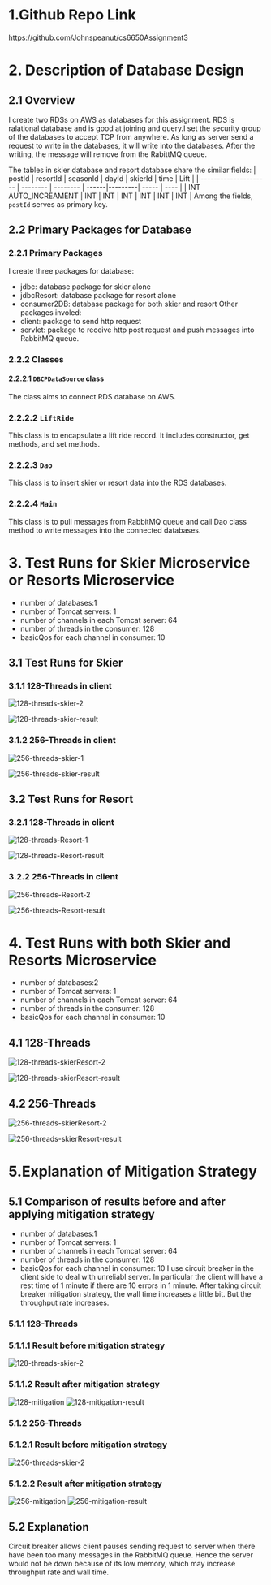 # 1.Github Repo Link

https://github.com/Johnspeanut/cs6650Assignment3

# 2. Description of Database Design

## 2.1 Overview

I create two RDSs on AWS as databases for this assignment. RDS is ralational database and is good at joining and query.I set the security group of the databases to accept TCP from anywhere. As long as server send a request to write in the databases, it will write into the databases. After the writing, the message will remove from the RabittMQ queue.

The tables in skier database and resort database share the similar fields:
|         postId        | resortId | seasonId | dayId | skierId | time  | Lift |
| --------------------- | -------- | -------- | ------|---------| ----- | ---- |
| INT AUTO_INCREAMENT   |   INT    |    INT   |  INT  |    INT  |  INT  |  INT |
Among the fields, `postId` serves as primary key.

## 2.2 Primary Packages for Database
### 2.2.1 Primary Packages
I create three packages for database:
*   jdbc: database package for skier alone
*   jdbcResort: database package for resort alone
*   consumer2DB: database package for both skier and resort
Other packages involed:
*   client: package to send http request
*   servlet: package to receive http post request and push messages into RabbitMQ queue.

### 2.2.2 Classes
#### 2.2.2.1 `DBCPDataSource` class
The class aims to connect RDS database on AWS.

### 2.2.2.2 `LiftRide`
This class is to encapsulate a lift ride record. It includes constructor, get methods, and set methods.

### 2.2.2.3 `Dao`
This class is to insert skier or resort data into the RDS databases. 

### 2.2.2.4 `Main`
This class is to pull messages from RabbitMQ queue and call Dao class method to write messages into the connected databases.


# 3. Test Runs for Skier Microservice or Resorts Microservice
*   number of databases:1
*   number of Tomcat servers: 1
*   number of channels in each Tomcat server: 64
*   number of threads in the consumer: 128
*   basicQos for each channel in consumer: 10
## 3.1 Test Runs for Skier
### 3.1.1 128-Threads in client
![128-threads-skier-2](images/128-threads-skier-2.PNG)

![128-threads-skier-result](images/128-threads-skier-result.PNG)
### 3.1.2 256-Threads in client
![256-threads-skier-1](images/256-threads-skier-1.PNG)

![256-threads-skier-result](images/256-threads-skier-result.PNG)

## 3.2 Test Runs for Resort
### 3.2.1 128-Threads in client
![128-threads-Resort-1](images/128-threads-Resort-1.PNG)

![128-threads-Resort-result](images/128-threads-Resort-result.PNG)
### 3.2.2 256-Threads in client
![256-threads-Resort-2](images/256-threads-Resort-2.PNG)

![256-threads-Resort-result](images/256-threads-Resort-result.PNG)


# 4. Test Runs with both Skier and Resorts Microservice
*   number of databases:2
*   number of Tomcat servers: 1
*   number of channels in each Tomcat server: 64
*   number of threads in the consumer: 128
*   basicQos for each channel in consumer: 10
## 4.1 128-Threads
![128-threads-skierResort-2](images/128-threads-skierResort-2.PNG)

![128-threads-skierResort-result](images/128-threads-skierResort-result.PNG)
## 4.2 256-Threads
![256-threads-skierResort-2](images/256-threads-skierResort-2.PNG)

![256-threads-skierResort-result](images/256-threads-skierResort-result.PNG)

# 5.Explanation of Mitigation Strategy
## 5.1 Comparison of results before and after applying mitigation strategy
*   number of databases:1
*   number of Tomcat servers: 1
*   number of channels in each Tomcat server: 64
*   number of threads in the consumer: 128
*   basicQos for each channel in consumer: 10
I use circuit breaker in the client side to deal with unreliabl server. In particular the client will have a rest time of 1 minute if there are 10 errors in 1 minute.
After taking circuit breaker mitigation strategy, the wall time increases a little bit. But the throughput rate increases.
### 5.1.1 128-Threads
### 5.1.1.1 Result before mitigation strategy
![128-threads-skier-2](images/128-threads-skier-2.PNG)
### 5.1.1.2 Result after mitigation strategy
![128-mitigation](images/128-mitigation.PNG)
![128-mitigation-result](images/128-mitigation-result.PNG)
### 5.1.2 256-Threads
### 5.1.2.1 Result before mitigation strategy
![256-threads-skier-2](images/256-threads-skier-2.PNG)
### 5.1.2.2 Result after mitigation strategy
![256-mitigation](images/256-mitigation.PNG)
![256-mitigation-result](images/256-mitigation-result.PNG)

## 5.2 Explanation
Circuit breaker allows client pauses sending request to server when there have been too many messages in the RabbitMQ queue. Hence the server would not be down because of its low memory, which may increase throughput rate and wall time.

